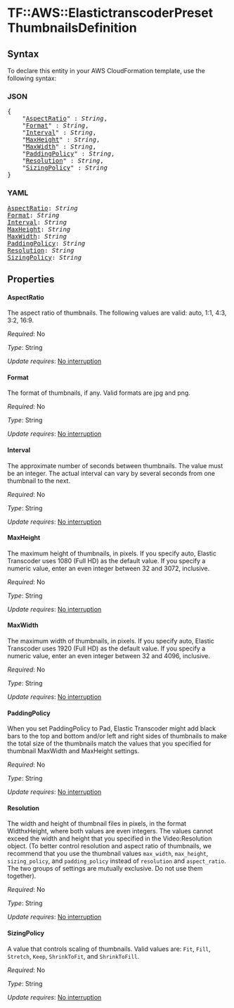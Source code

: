 # TF::AWS::ElastictranscoderPreset ThumbnailsDefinition

## Syntax

To declare this entity in your AWS CloudFormation template, use the following syntax:

### JSON

<pre>
{
    "<a href="#aspectratio" title="AspectRatio">AspectRatio</a>" : <i>String</i>,
    "<a href="#format" title="Format">Format</a>" : <i>String</i>,
    "<a href="#interval" title="Interval">Interval</a>" : <i>String</i>,
    "<a href="#maxheight" title="MaxHeight">MaxHeight</a>" : <i>String</i>,
    "<a href="#maxwidth" title="MaxWidth">MaxWidth</a>" : <i>String</i>,
    "<a href="#paddingpolicy" title="PaddingPolicy">PaddingPolicy</a>" : <i>String</i>,
    "<a href="#resolution" title="Resolution">Resolution</a>" : <i>String</i>,
    "<a href="#sizingpolicy" title="SizingPolicy">SizingPolicy</a>" : <i>String</i>
}
</pre>

### YAML

<pre>
<a href="#aspectratio" title="AspectRatio">AspectRatio</a>: <i>String</i>
<a href="#format" title="Format">Format</a>: <i>String</i>
<a href="#interval" title="Interval">Interval</a>: <i>String</i>
<a href="#maxheight" title="MaxHeight">MaxHeight</a>: <i>String</i>
<a href="#maxwidth" title="MaxWidth">MaxWidth</a>: <i>String</i>
<a href="#paddingpolicy" title="PaddingPolicy">PaddingPolicy</a>: <i>String</i>
<a href="#resolution" title="Resolution">Resolution</a>: <i>String</i>
<a href="#sizingpolicy" title="SizingPolicy">SizingPolicy</a>: <i>String</i>
</pre>

## Properties

#### AspectRatio

The aspect ratio of thumbnails. The following values are valid: auto, 1:1, 4:3, 3:2, 16:9.

_Required_: No

_Type_: String

_Update requires_: [No interruption](https://docs.aws.amazon.com/AWSCloudFormation/latest/UserGuide/using-cfn-updating-stacks-update-behaviors.html#update-no-interrupt)

#### Format

The format of thumbnails, if any. Valid formats are jpg and png.

_Required_: No

_Type_: String

_Update requires_: [No interruption](https://docs.aws.amazon.com/AWSCloudFormation/latest/UserGuide/using-cfn-updating-stacks-update-behaviors.html#update-no-interrupt)

#### Interval

The approximate number of seconds between thumbnails. The value must be an integer. The actual interval can vary by several seconds from one thumbnail to the next.

_Required_: No

_Type_: String

_Update requires_: [No interruption](https://docs.aws.amazon.com/AWSCloudFormation/latest/UserGuide/using-cfn-updating-stacks-update-behaviors.html#update-no-interrupt)

#### MaxHeight

The maximum height of thumbnails, in pixels. If you specify auto, Elastic Transcoder uses 1080 (Full HD) as the default value. If you specify a numeric value, enter an even integer between 32 and 3072, inclusive.

_Required_: No

_Type_: String

_Update requires_: [No interruption](https://docs.aws.amazon.com/AWSCloudFormation/latest/UserGuide/using-cfn-updating-stacks-update-behaviors.html#update-no-interrupt)

#### MaxWidth

The maximum width of thumbnails, in pixels. If you specify auto, Elastic Transcoder uses 1920 (Full HD) as the default value. If you specify a numeric value, enter an even integer between 32 and 4096, inclusive.

_Required_: No

_Type_: String

_Update requires_: [No interruption](https://docs.aws.amazon.com/AWSCloudFormation/latest/UserGuide/using-cfn-updating-stacks-update-behaviors.html#update-no-interrupt)

#### PaddingPolicy

When you set PaddingPolicy to Pad, Elastic Transcoder might add black bars to the top and bottom and/or left and right sides of thumbnails to make the total size of the thumbnails match the values that you specified for thumbnail MaxWidth and MaxHeight settings.

_Required_: No

_Type_: String

_Update requires_: [No interruption](https://docs.aws.amazon.com/AWSCloudFormation/latest/UserGuide/using-cfn-updating-stacks-update-behaviors.html#update-no-interrupt)

#### Resolution

The width and height of thumbnail files in pixels, in the format WidthxHeight, where both values are even integers. The values cannot exceed the width and height that you specified in the Video:Resolution object. (To better control resolution and aspect ratio of thumbnails, we recommend that you use the thumbnail values `max_width`, `max_height`, `sizing_policy`, and `padding_policy` instead of `resolution` and `aspect_ratio`. The two groups of settings are mutually exclusive. Do not use them together).

_Required_: No

_Type_: String

_Update requires_: [No interruption](https://docs.aws.amazon.com/AWSCloudFormation/latest/UserGuide/using-cfn-updating-stacks-update-behaviors.html#update-no-interrupt)

#### SizingPolicy

A value that controls scaling of thumbnails. Valid values are: `Fit`, `Fill`, `Stretch`, `Keep`, `ShrinkToFit`, and `ShrinkToFill`.

_Required_: No

_Type_: String

_Update requires_: [No interruption](https://docs.aws.amazon.com/AWSCloudFormation/latest/UserGuide/using-cfn-updating-stacks-update-behaviors.html#update-no-interrupt)

